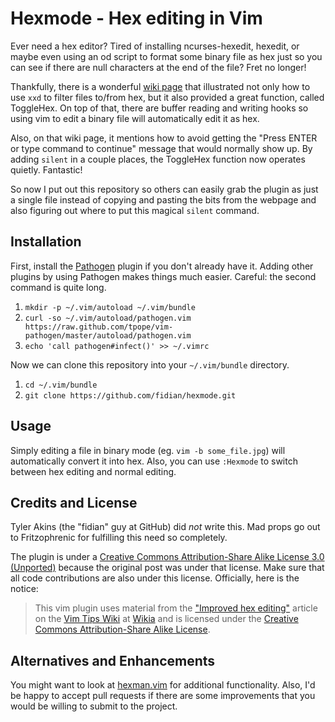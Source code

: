 Hexmode - Hex editing in Vim
============================

Ever need a hex editor?  Tired of installing ncurses-hexedit, hexedit, or maybe even using an od script to format some binary file as hex just so you can see if there are null characters at the end of the file?  Fret no longer!

Thankfully, there is a wonderful [wiki page](wiki) that illustrated not only how to use `xxd` to filter files to/from hex, but it also provided a great function, called ToggleHex.  On top of that, there are buffer reading and writing hooks so using vim to edit a binary file will automatically edit it as hex.

Also, on that wiki page, it mentions how to avoid getting the "Press ENTER or type command to continue" message that would normally show up.  By adding `silent` in a couple places, the ToggleHex function now operates quietly.  Fantastic!

So now I put out this repository so others can easily grab the plugin as just a single file instead of copying and pasting the bits from the webpage and also figuring out where to put this magical `silent` command.

Installation
------------

First, install the [Pathogen](pathogen) plugin if you don't already have it.  Adding other plugins by using Pathogen makes things much easier.  Careful: the second command is quite long.

1. `mkdir -p ~/.vim/autoload ~/.vim/bundle`
2. `curl -so ~/.vim/autoload/pathogen.vim https://raw.github.com/tpope/vim-pathogen/master/autoload/pathogen.vim`
3. `echo 'call pathogen#infect()' >> ~/.vimrc`

Now we can clone this repository into your `~/.vim/bundle` directory.

1. `cd ~/.vim/bundle`
2. `git clone https://github.com/fidian/hexmode.git`

Usage
-----

Simply editing a file in binary mode (eg. `vim -b some_file.jpg`) will automatically convert it into hex.  Also, you can use `:Hexmode` to switch between hex editing and normal editing.

Credits and License
-------------------

Tyler Akins (the "fidian" guy at GitHub) did *not* write this.  Mad props go out to Fritzophrenic for fulfilling this need so completely.

The plugin is under a [Creative Commons Attribution-Share Alike License 3.0 (Unported)](cc-by-sa) because the original post was under that license.  Make sure that all code contributions are also under this license.  Officially, here is the notice:

> This vim plugin uses material from the ["Improved hex editing"](wiki) article on the [Vim Tips Wiki](vimwiki) at [Wikia](wikia) and is licensed under the [Creative Commons Attribution-Share Alike License](cc-by-sa).

Alternatives and Enhancements
-----------------------------

You might want to look at [hexman.vim](hexman) for additional functionality.  Also, I'd be happy to accept pull requests if there are some improvements that you would be willing to submit to the project.

[cc-by-sa]: http://creativecommons.org/licenses/by-sa/3.0/
[hexman]: http://www.vim.org/scripts/script.php?script_id=666
[pathogen]: https://github.com/tpope/vim-pathogen/
[vimwiki]: http://vim.wikia.com/
[wiki]: http://vim.wikia.com/wiki/Improved_hex_editing
[wikia]: http://www.wikia.com/